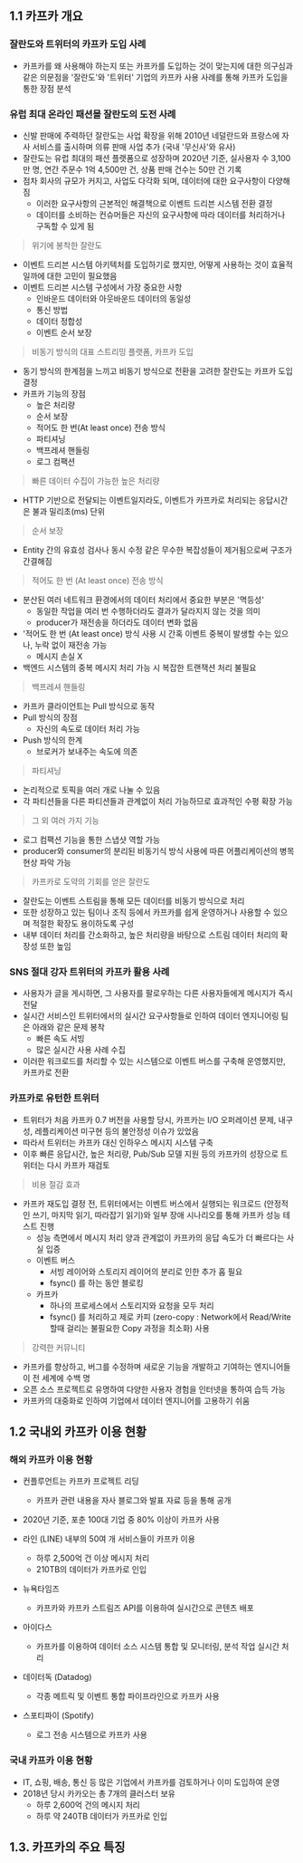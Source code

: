 ## 1.1 카프카 개요

### 잘란도와 트위터의 카프카 도입 사례

- 카프카를 왜 사용해야 하는지 또는 카프카를 도입하는 것이 맞는지에 대한 의구심과 같은 의문점을 '잘란도'와 '트위터' 기업의 카프카 사용 사례를 통해 카프카 도입을 통한 장점 분석


### 유럽 최대 온라인 패션몰 잘란도의 도전 사례

- 신발 판매에 주력하던 잘란도는 사업 확장을 위해 2010년 네덜란드와 프랑스에 자사 서비스를 출시하며 의류 판매 사업 추가 (국내 '무신사'와 유사)
- 잘란도는 유럽 최대의 패션 플랫폼으로 성장하며 2020년 기준, 실사용자 수 3,100만 명, 연간 주문수 1억 4,500만 건, 상품 판매 건수는 50만 건 기록
- 점차 회사의 규모가 커지고, 사업도 다각화 되며, 데이터에 대한 요구사항이 다양해짐
    - 이러한 요구사항의 근본적인 해결책으로 이벤트 드리븐 시스템 전환 결정
    - 데이터를 소비하는 컨슈머들은 자신의 요구사항에 따라 데이터를 처리하거나 구독할 수 있게 됨

> 위기에 봉착한 잘란도

- 이벤트 드리븐 시스템 아키텍처를 도입하기로 했지만, 어떻게 사용하는 것이 효율적일까에 대한 고민이 필요했음
- 이벤트 드리븐 시스템 구성에서 가장 중요한 사항
    - 인바운드 데이터와 아웃바운드 데이터의 동일성
    - 통신 방법
    - 데이터 정합성
    - 이벤트 순서 보장

> 비동기 방식의 대표 스트리밍 플랫폼, 카프카 도입

- 동기 방식의 한계점을 느끼고 비동기 방식으로 전환을 고려한 잘란도는 카프카 도입 결정
- 카프카 기능의 장점
    - 높은 처리량
    - 순서 보장
    - 적어도 한 번(At least once) 전송 방식
    - 파티셔닝
    - 백프레셔 핸들링
    - 로그 컴팩션

> 빠른 데이터 수집이 가능한 높은 처리량

- HTTP 기반으로 전달되는 이벤트일지라도, 이벤트가 카프카로 처리되는 응답시간은 불과 밀리초(ms) 단위

> 순서 보장

- Entity 간의 유효성 검사나 동시 수정 같은 무수한 복잡성들이 제거됨으로써 구조가 간결해짐

> 적어도 한 번 (At least once) 전송 방식

- 분산된 여러 네트워크 환경에서의 데이터 처리에서 중요한 부분은 '멱등성'
    - 동일한 작업을 여러 번 수행하더라도 결과가 달라지지 않는 것을 의미
    - producer가 재전송을 하더라도 데이터 변화 없음
- '적어도 한 번 (At least once) 방식 사용 시 간혹 이벤트 중복이 발생할 수는 있으나, 누락 없이 재전송 가능
    - 메시지 손실 X
- 백엔드 시스템의 중복 메시지 처리 가능 시 복잡한 트랜잭션 처리 불필요

> 백프레셔 핸들링

- 카프카 클라이언트는 Pull 방식으로 동작
- Pull 방식의 장점
    - 자신의 속도로 데이터 처리 가능
- Push 방식의 한계
    - 브로커가 보내주는 속도에 의존

> 파티셔닝

- 논리적으로 토픽을 여러 개로 나눌 수 있음
- 각 파티션들을 다른 파티션들과 관계없이 처리 가능하므로 효과적인 수평 확장 가능

> 그 외 여러 가지 기능

- 로그 컴팩션 기능을 통한 스냅샷 역할 가능
- producer와 consumer의 분리된 비동기식 방식 사용에 따른 어플리케이션의 병목 현상 파악 가능

> 카프카로 도약의 기회를 얻은 잘란도

- 잘란도는 이벤트 스트림을 통해 모든 데이터를 비동기 방식으로 처리
- 또한 성장하고 있는 팀이나 조직 등에서 카프카를 쉽게 운영하거나 사용할 수 있으며 적절한 확장도 용이하도록 구성
- 내부 데이터 처리를 간소화하고, 높은 처리량을 바탕으로 스트림 데이터 처리의 확장성 또한 높임

### SNS 절대 강자 트위터의 카프카 활용 사례

- 사용자가 글을 게시하면, 그 사용자를 팔로우하는 다른 사용자들에게 메시지가 즉시 전달
- 실시간 서비스인 트위터에서의 실시간 요구사항들로 인하여 데이터 엔지니어링 팀은 아래와 같은 문제 봉착
    - 빠른 속도 서빙
    - 많은 실시간 사용 사례 수집
- 이러한 워크로드를 처리할 수 있는 시스템으로 이벤트 버스를 구축해 운영했지만, 카프카로 전환

### 카프카로 유턴한 트위터

- 트위터가 처음 카프카 0.7 버전을 사용할 당시, 카프카는 I/O 오퍼레이션 문제, 내구성, 레플리케이션 미구현 등의 불안정성 이슈가 있었음
- 따라서 트위터는 카프카 대신 인하우스 메시지 시스템 구축
- 이후 빠른 응답시간, 높은 처리량, Pub/Sub 모델 지원 등의 카프카의 성장으로 트위터는 다시 카프카 재검토

> 비용 절감 효과

- 카프카 재도입 결정 전, 트위터에서는 이벤트 버스에서 실행되는 워크로드 (안정적인 쓰기, 마지막 읽기, 따라잡기 읽기)와 일부 장애 시나리오를 통해 카프카 성능 테스트 진행
  - 성능 측면에서 메시지 처리 양과 관계없이 카프카의 응답 속도가 더 빠르다는 사실 입증
  - 이벤트 버스 
    - 서빙 레이어와 스토리지 레이어의 분리로 인한 추가 홉 필요
    - fsync() 를 하는 동안 블로킹
  - 카프카
    - 하나의 프로세스에서 스토리지와 요청을 모두 처리
    - fsync() 를 처리하고 제로 카피 (zero-copy : Network에서 Read/Write 할때 걸리는 불필요한 Copy 과정을 최소화) 사용

> 강력한 커뮤니티

- 카프카를 향상하고, 버그를 수정하며 새로운 기능을 개발하고 기여하는 엔지니어들이 전 세계에 수백 명
- 오픈 소스 프로젝트로 유명하여 다양한 사용자 경험을 인터넷을 통하여 습득 가능
- 카프카의 대중화로 인하여 기업에서 데이터 엔지니어를 고용하기 쉬움

## 1.2 국내외 카프카 이용 현황

### 해외 카프카 이용 현황

- 컨플루언트는 카프카 프로젝트 리딩
  - 카프카 관련 내용을 자사 블로그와 발표 자료 등을 통해 공개
- 2020년 기준, 포춘 100대 기업 중 80% 이상이 카프카 사용

- 라인 (LINE) 내부의 50여 개 서비스들이 카프카 이용 
  - 하루 2,500억 건 이상 메시지 처리
  - 210TB의 데이터가 카프카로 인입
- 뉴욕타임즈 
  - 카프카와 카프카 스트림즈 API를 이용하여 실시간으로 콘텐츠 배포
- 아이다스
  - 카프카를 이용하여 데이터 소스 시스템 통합 및 모니터링, 분석 작업 실시간 처리
- 데이터독 (Datadog)
  - 각종 메트릭 및 이벤트 통합 파이프라인으로 카프카 사용
- 스포티파이 (Spotify)
  - 로그 전송 시스템으로 카프카 사용

### 국내 카프카 이용 현황

- IT, 쇼핑, 배송, 통신 등 많은 기업에서 카프카를 검토하거나 이미 도입하여 운영
- 2018년 당시 카카오는 총 7개의 클러스터 보유
  - 하루 2,600억 건의 메시지 처리 
  - 하루 약 240TB 데이터가 카프카로 인입

## 1.3. 카프카의 주요 특징

